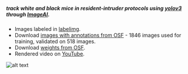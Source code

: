 ##### track white and black mice in resident-intruder protocols using [yolov3](https://pjreddie.com/darknet/yolo/) through [ImageAI](https://github.com/OlafenwaMoses/ImageAI).
* Images labeled in [labelimg](https://github.com/tzutalin/labelImg).
* Download [images with annotations from OSF](https://osf.io/a7gwe/) - 1846 images used for training, validated on 518 images. 
* Download [weights from OSF](https://osf.io/2hb78/).
* Rendered video on [YouTube](https://youtu.be/bmdeFhnwl7g).

![alt text](images/yolo.gif)










 



 

   


 
 


  
